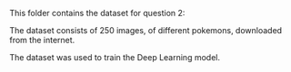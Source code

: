 This folder contains the dataset for question 2: 

The dataset consists of 250 images, of different pokemons, downloaded from the internet. 

The dataset was used to train the Deep Learning model.
